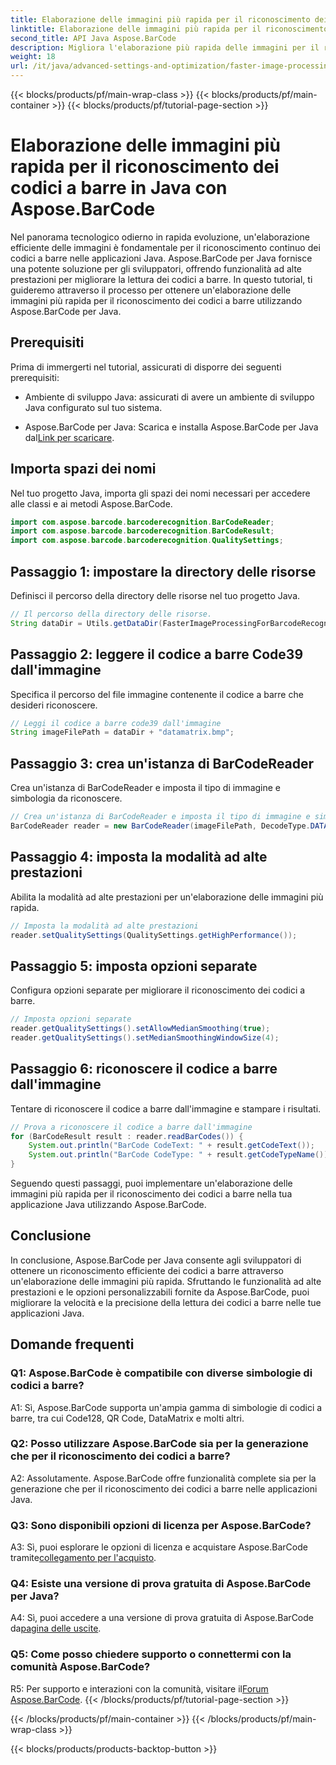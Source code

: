 ```yaml
---
title: Elaborazione delle immagini più rapida per il riconoscimento dei codici a barre in Java con Aspose.BarCode
linktitle: Elaborazione delle immagini più rapida per il riconoscimento dei codici a barre
second_title: API Java Aspose.BarCode
description: Migliora l'elaborazione più rapida delle immagini per il riconoscimento dei codici a barre in Java con Aspose.BarCode. Segui la nostra guida passo passo per un'elaborazione delle immagini più rapida.
weight: 18
url: /it/java/advanced-settings-and-optimization/faster-image-processing-barcode-recognition/
---
```


{{< blocks/products/pf/main-wrap-class >}}
{{< blocks/products/pf/main-container >}}
{{< blocks/products/pf/tutorial-page-section >}}

# Elaborazione delle immagini più rapida per il riconoscimento dei codici a barre in Java con Aspose.BarCode


Nel panorama tecnologico odierno in rapida evoluzione, un'elaborazione efficiente delle immagini è fondamentale per il riconoscimento continuo dei codici a barre nelle applicazioni Java. Aspose.BarCode per Java fornisce una potente soluzione per gli sviluppatori, offrendo funzionalità ad alte prestazioni per migliorare la lettura dei codici a barre. In questo tutorial, ti guideremo attraverso il processo per ottenere un'elaborazione delle immagini più rapida per il riconoscimento dei codici a barre utilizzando Aspose.BarCode per Java.

## Prerequisiti

Prima di immergerti nel tutorial, assicurati di disporre dei seguenti prerequisiti:

- Ambiente di sviluppo Java: assicurati di avere un ambiente di sviluppo Java configurato sul tuo sistema.

-  Aspose.BarCode per Java: Scarica e installa Aspose.BarCode per Java dal[Link per scaricare](https://releases.aspose.com/barcode/java/).

## Importa spazi dei nomi

Nel tuo progetto Java, importa gli spazi dei nomi necessari per accedere alle classi e ai metodi Aspose.BarCode.

```java
import com.aspose.barcode.barcoderecognition.BarCodeReader;
import com.aspose.barcode.barcoderecognition.BarCodeResult;
import com.aspose.barcode.barcoderecognition.QualitySettings;


```

## Passaggio 1: impostare la directory delle risorse

Definisci il percorso della directory delle risorse nel tuo progetto Java.

```java
// Il percorso della directory delle risorse.
String dataDir = Utils.getDataDir(FasterImageProcessingForBarcodeRecognition.class) + "BarcodeReader/advanced_features/";
```

## Passaggio 2: leggere il codice a barre Code39 dall'immagine

Specifica il percorso del file immagine contenente il codice a barre che desideri riconoscere.

```java
// Leggi il codice a barre code39 dall'immagine
String imageFilePath = dataDir + "datamatrix.bmp";
```

## Passaggio 3: crea un'istanza di BarCodeReader

Crea un'istanza di BarCodeReader e imposta il tipo di immagine e simbologia da riconoscere.

```java
// Crea un'istanza di BarCodeReader e imposta il tipo di immagine e simbologia da riconoscere
BarCodeReader reader = new BarCodeReader(imageFilePath, DecodeType.DATA_MATRIX);
```

## Passaggio 4: imposta la modalità ad alte prestazioni

Abilita la modalità ad alte prestazioni per un'elaborazione delle immagini più rapida.

```java
// Imposta la modalità ad alte prestazioni
reader.setQualitySettings(QualitySettings.getHighPerformance());
```

## Passaggio 5: imposta opzioni separate

Configura opzioni separate per migliorare il riconoscimento dei codici a barre.

```java
// Imposta opzioni separate
reader.getQualitySettings().setAllowMedianSmoothing(true);
reader.getQualitySettings().setMedianSmoothingWindowSize(4);
```

## Passaggio 6: riconoscere il codice a barre dall'immagine

Tentare di riconoscere il codice a barre dall'immagine e stampare i risultati.

```java
// Prova a riconoscere il codice a barre dall'immagine
for (BarCodeResult result : reader.readBarCodes()) {
    System.out.println("BarCode CodeText: " + result.getCodeText());
    System.out.println("BarCode CodeType: " + result.getCodeTypeName());
}
```

Seguendo questi passaggi, puoi implementare un'elaborazione delle immagini più rapida per il riconoscimento dei codici a barre nella tua applicazione Java utilizzando Aspose.BarCode.

## Conclusione

In conclusione, Aspose.BarCode per Java consente agli sviluppatori di ottenere un riconoscimento efficiente dei codici a barre attraverso un'elaborazione delle immagini più rapida. Sfruttando le funzionalità ad alte prestazioni e le opzioni personalizzabili fornite da Aspose.BarCode, puoi migliorare la velocità e la precisione della lettura dei codici a barre nelle tue applicazioni Java.

## Domande frequenti

### Q1: Aspose.BarCode è compatibile con diverse simbologie di codici a barre?

A1: Sì, Aspose.BarCode supporta un'ampia gamma di simbologie di codici a barre, tra cui Code128, QR Code, DataMatrix e molti altri.

### Q2: Posso utilizzare Aspose.BarCode sia per la generazione che per il riconoscimento dei codici a barre?

A2: Assolutamente. Aspose.BarCode offre funzionalità complete sia per la generazione che per il riconoscimento dei codici a barre nelle applicazioni Java.

### Q3: Sono disponibili opzioni di licenza per Aspose.BarCode?

 A3: Sì, puoi esplorare le opzioni di licenza e acquistare Aspose.BarCode tramite[collegamento per l'acquisto](https://purchase.aspose.com/buy).

### Q4: Esiste una versione di prova gratuita di Aspose.BarCode per Java?

A4: Sì, puoi accedere a una versione di prova gratuita di Aspose.BarCode da[pagina delle uscite](https://releases.aspose.com/).

### Q5: Come posso chiedere supporto o connettermi con la comunità Aspose.BarCode?

 R5: Per supporto e interazioni con la comunità, visitare il[Forum Aspose.BarCode](https://forum.aspose.com/c/barcode/13).
{{< /blocks/products/pf/tutorial-page-section >}}

{{< /blocks/products/pf/main-container >}}
{{< /blocks/products/pf/main-wrap-class >}}

{{< blocks/products/products-backtop-button >}}
